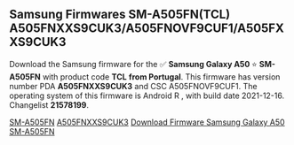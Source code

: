 <h2>Samsung Firmwares SM-A505FN(TCL) A505FNXXS9CUK3/A505FNOVF9CUF1/A505FXXS9CUK3</h2>
Download the Samsung firmware for the ✅ <strong>Samsung Galaxy A50 </strong> ⭐ <strong>SM-A505FN</strong> with product code <strong>TCL</strong> <strong> from Portugal</strong>. This firmware has version number PDA <strong>A505FNXXS9CUK3</strong> and CSC A505FNOVF9CUF1. The operating system of this firmware is Android R , with build date 2021-12-16. Changelist <strong>21578199</strong>.


[SM-A505FN](https://samfirm.shop/samsung/model/SM-A505FN)
[A505FNXXS9CUK3](https://samfirm.shop/samsung/pda/A505FNXXS9CUK3)
[Download Firmware Samsung Galaxy A50 SM-A505FN](https://samfirm.shop/samsung/firmware/482950)
